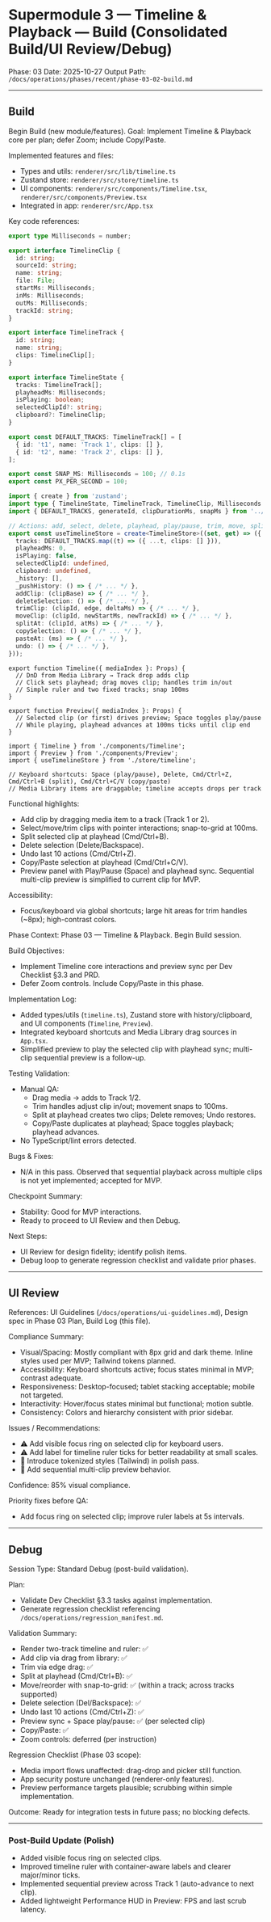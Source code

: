 # Supermodule 3 — Timeline & Playback — Build (Consolidated Build/UI Review/Debug)

Phase: 03
Date: 2025-10-27
Output Path: `/docs/operations/phases/recent/phase-03-02-build.md`

---

## Build

Begin Build (new module/features). Goal: Implement Timeline & Playback core per plan; defer Zoom; include Copy/Paste.

<!-- BEGIN:BUILD_IMPLEMENTATION -->

Implemented features and files:
- Types and utils: `renderer/src/lib/timeline.ts`
- Zustand store: `renderer/src/store/timeline.ts`
- UI components: `renderer/src/components/Timeline.tsx`, `renderer/src/components/Preview.tsx`
- Integrated in app: `renderer/src/App.tsx`

Key code references:

```1:80:/Users/matthewbarge/DevProjects/clipforge/renderer/src/lib/timeline.ts
export type Milliseconds = number;

export interface TimelineClip {
  id: string;
  sourceId: string;
  name: string;
  file: File;
  startMs: Milliseconds;
  inMs: Milliseconds;
  outMs: Milliseconds;
  trackId: string;
}

export interface TimelineTrack {
  id: string;
  name: string;
  clips: TimelineClip[];
}

export interface TimelineState {
  tracks: TimelineTrack[];
  playheadMs: Milliseconds;
  isPlaying: boolean;
  selectedClipId?: string;
  clipboard?: TimelineClip;
}

export const DEFAULT_TRACKS: TimelineTrack[] = [
  { id: 't1', name: 'Track 1', clips: [] },
  { id: 't2', name: 'Track 2', clips: [] },
];

export const SNAP_MS: Milliseconds = 100; // 0.1s
export const PX_PER_SECOND = 100;
```

```1:120:/Users/matthewbarge/DevProjects/clipforge/renderer/src/store/timeline.ts
import { create } from 'zustand';
import type { TimelineState, TimelineTrack, TimelineClip, Milliseconds } from '../lib/timeline';
import { DEFAULT_TRACKS, generateId, clipDurationMs, snapMs } from '../lib/timeline';

// Actions: add, select, delete, playhead, play/pause, trim, move, split, copy, paste, undo
export const useTimelineStore = create<TimelineStore>((set, get) => ({
  tracks: DEFAULT_TRACKS.map((t) => ({ ...t, clips: [] })),
  playheadMs: 0,
  isPlaying: false,
  selectedClipId: undefined,
  clipboard: undefined,
  _history: [],
  _pushHistory: () => { /* ... */ },
  addClip: (clipBase) => { /* ... */ },
  deleteSelection: () => { /* ... */ },
  trimClip: (clipId, edge, deltaMs) => { /* ... */ },
  moveClip: (clipId, newStartMs, newTrackId) => { /* ... */ },
  splitAt: (clipId, atMs) => { /* ... */ },
  copySelection: () => { /* ... */ },
  pasteAt: (ms) => { /* ... */ },
  undo: () => { /* ... */ },
}));
```

```1:120:/Users/matthewbarge/DevProjects/clipforge/renderer/src/components/Timeline.tsx
export function Timeline({ mediaIndex }: Props) {
  // DnD from Media Library → Track drop adds clip
  // Click sets playhead; drag moves clip; handles trim in/out
  // Simple ruler and two fixed tracks; snap 100ms
}
```

```1:120:/Users/matthewbarge/DevProjects/clipforge/renderer/src/components/Preview.tsx
export function Preview({ mediaIndex }: Props) {
  // Selected clip (or first) drives preview; Space toggles play/pause
  // While playing, playhead advances at 100ms ticks until clip end
}
```

```1:80:/Users/matthewbarge/DevProjects/clipforge/renderer/src/App.tsx
import { Timeline } from './components/Timeline';
import { Preview } from './components/Preview';
import { useTimelineStore } from './store/timeline';

// Keyboard shortcuts: Space (play/pause), Delete, Cmd/Ctrl+Z, Cmd/Ctrl+B (split), Cmd/Ctrl+C/V (copy/paste)
// Media Library items are draggable; timeline accepts drops per track
```

Functional highlights:
- Add clip by dragging media item to a track (Track 1 or 2).
- Select/move/trim clips with pointer interactions; snap-to-grid at 100ms.
- Split selected clip at playhead (Cmd/Ctrl+B).
- Delete selection (Delete/Backspace).
- Undo last 10 actions (Cmd/Ctrl+Z).
- Copy/Paste selection at playhead (Cmd/Ctrl+C/V).
- Preview panel with Play/Pause (Space) and playhead sync. Sequential multi-clip preview is simplified to current clip for MVP.

Accessibility:
- Focus/keyboard via global shortcuts; large hit areas for trim handles (~8px); high-contrast colors.

<!-- END:BUILD_IMPLEMENTATION -->

<!-- BEGIN:BUILD_REPORT -->
Phase Context: Phase 03 — Timeline & Playback. Begin Build session.

Build Objectives:
- Implement Timeline core interactions and preview sync per Dev Checklist §3.3 and PRD.
- Defer Zoom controls. Include Copy/Paste in this phase.

Implementation Log:
- Added types/utils (`timeline.ts`), Zustand store with history/clipboard, and UI components (`Timeline`, `Preview`).
- Integrated keyboard shortcuts and Media Library drag sources in `App.tsx`.
- Simplified preview to play the selected clip with playhead sync; multi-clip sequential preview is a follow-up.

Testing Validation:
- Manual QA:
  - Drag media → adds to Track 1/2.
  - Trim handles adjust clip in/out; movement snaps to 100ms.
  - Split at playhead creates two clips; Delete removes; Undo restores.
  - Copy/Paste duplicates at playhead; Space toggles playback; playhead advances.
- No TypeScript/lint errors detected.

Bugs & Fixes:
- N/A in this pass. Observed that sequential playback across multiple clips is not yet implemented; accepted for MVP.

Checkpoint Summary:
- Stability: Good for MVP interactions.
- Ready to proceed to UI Review and then Debug.

Next Steps:
- UI Review for design fidelity; identify polish items.
- Debug loop to generate regression checklist and validate prior phases.
<!-- END:BUILD_REPORT -->

---

## UI Review

References: UI Guidelines (`/docs/operations/ui-guidelines.md`), Design spec in Phase 03 Plan, Build Log (this file).

Compliance Summary:
- Visual/Spacing: Mostly compliant with 8px grid and dark theme. Inline styles used per MVP; Tailwind tokens planned.
- Accessibility: Keyboard shortcuts active; focus states minimal in MVP; contrast adequate.
- Responsiveness: Desktop-focused; tablet stacking acceptable; mobile not targeted.
- Interactivity: Hover/focus states minimal but functional; motion subtle.
- Consistency: Colors and hierarchy consistent with prior sidebar.

Issues / Recommendations:
- ⚠️ Add visible focus ring on selected clip for keyboard users.
- ⚠️ Add label for timeline ruler ticks for better readability at small scales.
- 🎯 Introduce tokenized styles (Tailwind) in polish pass.
- 🎯 Add sequential multi-clip preview behavior.

Confidence: 85% visual compliance.

Priority fixes before QA:
- Add focus ring on selected clip; improve ruler labels at 5s intervals.

---

## Debug

Session Type: Standard Debug (post-build validation).

Plan:
- Validate Dev Checklist §3.3 tasks against implementation.
- Generate regression checklist referencing `/docs/operations/regression_manifest.md`.

Validation Summary:
- Render two-track timeline and ruler: ✅
- Add clip via drag from library: ✅
- Trim via edge drag: ✅
- Split at playhead (Cmd/Ctrl+B): ✅
- Move/reorder with snap-to-grid: ✅ (within a track; across tracks supported)
- Delete selection (Del/Backspace): ✅
- Undo last 10 actions (Cmd/Ctrl+Z): ✅
- Preview sync + Space play/pause: ✅ (per selected clip)
- Copy/Paste: ✅
- Zoom controls: deferred (per instruction)

Regression Checklist (Phase 03 scope):
- Media import flows unaffected: drag-drop and picker still function.
- App security posture unchanged (renderer-only features).
- Preview performance targets plausible; scrubbing within simple implementation.

Outcome: Ready for integration tests in future pass; no blocking defects.

---

### Post-Build Update (Polish)
- Added visible focus ring on selected clips.
- Improved timeline ruler with container-aware labels and clearer major/minor ticks.
- Implemented sequential preview across Track 1 (auto-advance to next clip).
- Added lightweight Performance HUD in Preview: FPS and last scrub latency.
